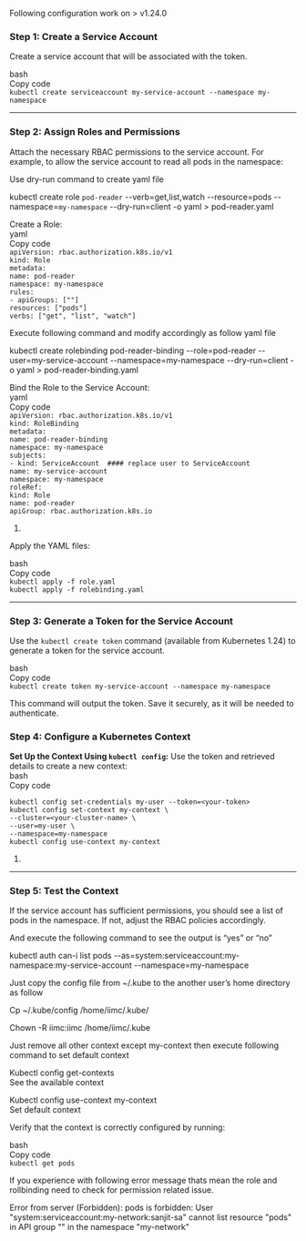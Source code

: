 Following configuration work on > v1.24.0 

### **Step 1: Create a Service Account**

Create a service account that will be associated with the token.

bash  
Copy code  
`kubectl create serviceaccount my-service-account --namespace my-namespace`

---

### **Step 2: Assign Roles and Permissions**

Attach the necessary RBAC permissions to the service account. For example, to allow the service account to read all pods in the namespace:

Use dry-run command to create yaml file

kubectl create role `pod-reader` \--verb=get,list,watch \--resource=pods \--namespace=`my-namespace` \--dry-run=client \-o yaml \> pod-reader.yaml

Create a Role:  
yaml  
Copy code  
`apiVersion: rbac.authorization.k8s.io/v1`  
`kind: Role`  
`metadata:`  
  `name: pod-reader`  
  `namespace: my-namespace`  
`rules:`  
`- apiGroups: [""]`  
  `resources: ["pods"]`  
  `verbs: ["get", "list", "watch"]`

Execute following command and modify accordingly as follow yaml file

 kubectl create rolebinding pod-reader-binding \--role=pod-reader \--user=my-service-account \--namespace=my-namespace \--dry-run=client \-o yaml \> pod-reader-binding.yaml

Bind the Role to the Service Account:  
yaml  
Copy code  
`apiVersion: rbac.authorization.k8s.io/v1`  
`kind: RoleBinding`  
`metadata:`  
  `name: pod-reader-binding`  
  `namespace: my-namespace`  
`subjects:`  
`- kind: ServiceAccount  #### replace user to ServiceAccount`  
  `name: my-service-account`  
  `namespace: my-namespace`  
`roleRef:`  
  `kind: Role`    
  `name: pod-reader`  
  `apiGroup: rbac.authorization.k8s.io`

1. 

Apply the YAML files:

bash  
Copy code  
`kubectl apply -f role.yaml`  
`kubectl apply -f rolebinding.yaml`

---

### **Step 3: Generate a Token for the Service Account**

Use the `kubectl create token` command (available from Kubernetes 1.24) to generate a token for the service account.

bash  
Copy code  
`kubectl create token my-service-account --namespace my-namespace`

This command will output the token. Save it securely, as it will be needed to authenticate.

### 

### 

### **Step 4: Configure a Kubernetes Context**

**Set Up the Context Using `kubectl config`:** Use the token and retrieved details to create a new context:  
bash  
Copy code

`kubectl config set-credentials my-user --token=<your-token>`  
`kubectl config set-context my-context \`  
  `--cluster=<your-cluster-name> \`  
  `--user=my-user \`  
  `--namespace=my-namespace`  
`kubectl config use-context my-context`

1. 

---

### **Step 5: Test the Context**

If the service account has sufficient permissions, you should see a list of pods in the namespace. If not, adjust the RBAC policies accordingly.

And execute the following command to see the output is “yes” or “no” 

kubectl auth can-i list pods \--as=system:serviceaccount:my-namespace:my-service-account \--namespace=my-namespace

Just copy the config file from \~/.kube to the another user’s home directory as follow

Cp \~/.kube/config /home/iimc/.kube/

Chown \-R iimc:iimc /home/iimc/.kube

Just remove all other context except my-context then execute following command to set default context

Kubectl config get-contexts   
See the available context 

Kubectl config use-context my-context  
Set default context 

Verify that the context is correctly configured by running:

bash  
Copy code  
`kubectl get pods`

If you experience with following error message thats mean the role and rollbinding need to check for permission related issue.

Error from server (Forbidden): pods is forbidden: User "system:serviceaccount:my-network:sanjit-sa" cannot list resource "pods" in API group "" in the namespace "my-network"
